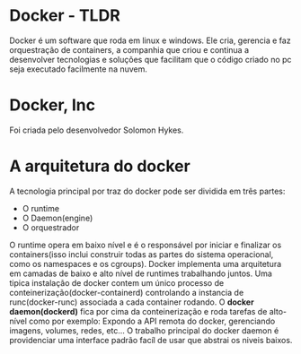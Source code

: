 # Docker - TLDR

Docker é um software que roda em linux e windows. Ele cria, gerencia e faz orquestração de containers, a companhia que criou e continua a desenvolver tecnologias e soluções que facilitam que o código criado no pc seja executado facilmente na nuvem.

# Docker, Inc

Foi criada pelo desenvolvedor Solomon Hykes.

# A arquitetura do docker

A tecnologia principal por traz do docker pode ser dividida em três partes:

- O runtime
- O Daemon(engine)
- O orquestrador

O runtime opera em baixo nível e é o responsável por iniciar e finalizar os containers(isso inclui construir todas as partes do sistema operacional, como os namespaces e os cgroups). Docker implementa uma arquitetura em camadas de baixo e alto nível de runtimes trabalhando juntos. Uma tipica instalação de docker contem um único processo de conteinerização(docker-containerd) controlando a instancia de runc(docker-runc) associada a cada container rodando. O **docker daemon(dockerd)** fica por cima da conteinerização e roda tarefas de alto-nível como por exemplo: Expondo a API remota do docker, gerenciando imagens, volumes, redes, etc...
O trabalho principal do docker daemon é providenciar uma interface padrão facíl de usar que abstrai os niveis baixos.
